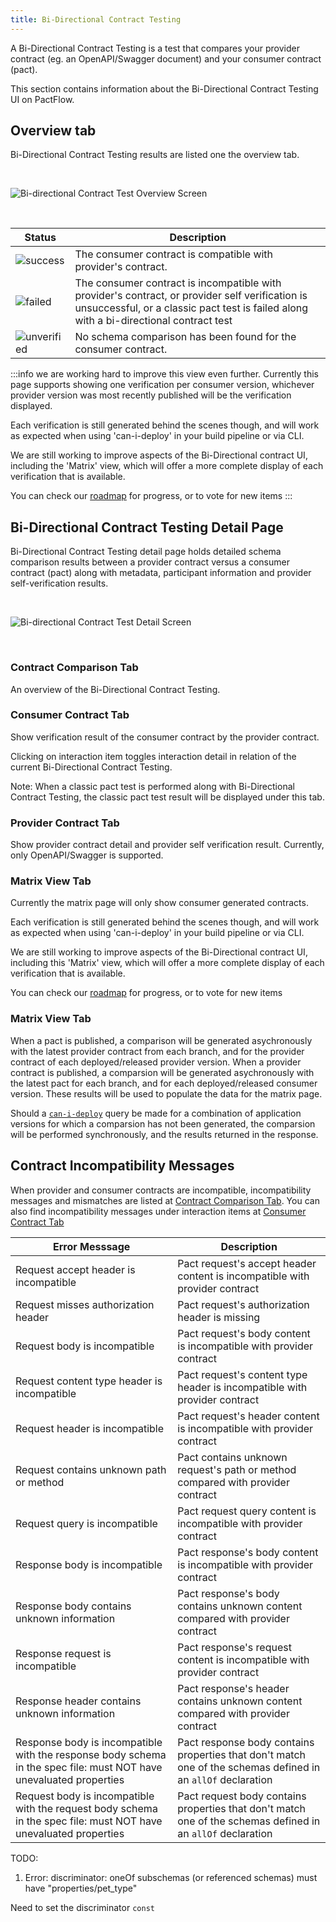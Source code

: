 ```yaml
---
title: Bi-Directional Contract Testing
---
```


A Bi-Directional Contract Testing is a test that compares your provider contract (eg. an OpenAPI/Swagger document) and your consumer contract (pact).

This section contains information about the Bi-Directional Contract Testing UI on PactFlow.

## Overview tab

Bi-Directional Contract Testing results are listed one the overview tab.

&nbsp;

![Bi-directional Contract Test Overview Screen](/ui/bdct-overview.png)

&nbsp;

<div class="status-table">

| Status | Description |
|-------------|-------------|
| ![success](/ui/success.png) | The consumer contract is compatible with provider's contract.|
| ![failed](/ui/failed.png) | The consumer contract is incompatible with provider's contract, or provider self verification is unsuccessful, or a classic pact test is failed along with a bi-directional contract test|
| ![unverified](/ui/unverified.png) | No schema comparison has been found for the consumer contract. |

</div>


:::info we are working hard to improve this view even further.
Currently this page supports showing one verification per consumer version, whichever provider version was most recently published will be the verification displayed.

Each verification is still generated behind the scenes though, and will work as expected when using 'can-i-deploy' in your build pipeline or via CLI.

We are still working to improve aspects of the Bi-Directional contract UI, including the 'Matrix' view, which will offer a more complete display of each verification that is available.

You can check our [roadmap](https://github.com/pactflow/roadmap/projects/1) for progress, or to vote for new items
:::

## Bi-Directional Contract Testing Detail Page

Bi-Directional Contract Testing detail page holds detailed schema comparison results between a provider contract versus a consumer contract (pact) along with metadata, participant information and provider self-verification results.

&nbsp;

![Bi-directional Contract Test Detail Screen](/ui/bdct-cross-comparison.png)

&nbsp;

### Contract Comparison Tab

An overview of the Bi-Directional Contract Testing.

### Consumer Contract Tab

Show verification result of the consumer contract by the provider contract.

Clicking on interaction item toggles interaction detail in relation of the current Bi-Directional Contract Testing.

Note: When a classic pact test is performed along with Bi-Directional Contract Testing, the classic pact test result will be displayed under this tab.

### Provider Contract Tab

Show provider contract detail and provider self verification result. Currently, only OpenAPI/Swagger is supported. 
### Matrix View Tab

Currently the matrix page will only show consumer generated contracts.

Each verification is still generated behind the scenes though, and will work as expected when using 'can-i-deploy' in your build pipeline or via CLI.

We are still working to improve aspects of the Bi-Directional contract UI, including this 'Matrix' view, which will offer a more complete display of each verification that is available.

You can check our [roadmap](https://github.com/pactflow/roadmap/projects/1) for progress, or to vote for new items

### Matrix View Tab

When a pact is published, a comparison will be generated asychronously with the latest provider contract from each branch, and for the provider contract of each deployed/released provider version. When a provider contract is published, a comparsion will be generated asychronously with the latest pact for each branch, and for each deployed/released consumer version. These results will be used to populate the data for the matrix page.

Should a [`can-i-deploy`](https://docs.pact.io/pact_broker/can_i_deploy) query be made for a combination of application versions for which a comparsion has not been generated, the comparsion will be performed synchronously, and the results returned in the response.

## Contract Incompatibility Messages

When provider and consumer contracts are incompatible, incompatibility messages and mismatches are listed at [Contract Comparison Tab](#contract-comparison-tab). You can also find incompatibility messages under interaction items at [Consumer Contract Tab](#consumer-contract-tab)

| Error Messsage | Description |
| ---------- | ----------- |
| Request accept header is incompatible | Pact request's accept header content is incompatible with provider contract |
| Request misses authorization header | Pact request's authorization header is missing |
| Request body is incompatible | Pact request's body content is incompatible with provider contract |
| Request content type header is incompatible | Pact request's content type header is incompatible with provider contract |
| Request header is incompatible | Pact request's header content is incompatible with provider contract|
| Request contains unknown path or method | Pact contains unknown request's path or method compared with provider contract |
| Request query is incompatible | Pact request query content is incompatible with provider contract |
| Response body is incompatible | Pact response's body content is incompatible with provider contract |
| Response body contains unknown information | Pact response's body contains unknown content compared with provider contract|
| Response request is incompatible | Pact response's request content is incompatible with provider contract|
| Response header contains unknown information | Pact response's header contains unknown content compared with provider contract |
| Response body is incompatible with the response body schema in the spec file: must NOT have unevaluated properties | Pact response body contains properties that don't match one of the schemas defined in an `allOf` declaration |
| Request body is incompatible with the request body schema in the spec file: must NOT have unevaluated properties | Pact request body contains properties that don't match one of the schemas defined in an `allOf` declaration |

TODO:

1. Error: discriminator: oneOf subschemas (or referenced schemas) must have "properties/pet_type"

Need to set the discriminator `const`